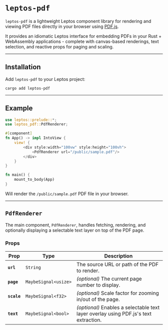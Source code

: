 # `leptos-pdf`

`leptos-pdf` is a lightweight Leptos component library for rendering and viewing PDF files directly in your browser using [PDF.js](https://mozilla.github.io/pdf.js/).

It provides an idiomatic Leptos interface for embedding PDFs in your Rust + WebAssembly applications - complete with canvas-based renderings, text selection, and reactive props for paging and scaling.

---

## Installation

Add `leptos-pdf` to your Leptos project:

```shell
cargo add leptos-pdf
```

---

## Example

```rust
use leptos::prelude::*;
use leptos_pdf::PdfRenderer;

#[component]
fn App() -> impl IntoView {
    view! {
        <div style:width="100vw" style:height="100vh">
            <PdfRenderer url="/public/sample.pdf"/>
        </div>
    }
}

fn main() {
    mount_to_body(App)
}
```

Will render the `/public/sample.pdf` PDF file in your browser.

---

## `PdfRenderer`

The main component, `PdfRenderer`, handles fetching, rendering, and optionally displaying a selectable text layer on top of the PDF page.

### Props

| Prop        | Type                 | Description                                                                          |
| ----------- | -------------------- | ------------------------------------------------------------------------------------ |
| **`url`**   | `String`             | The source URL or path of the PDF to render.                                         |
| **`page`**  | `MaybeSignal<usize>` | *(optional)* The current page number to display.                |
| **`scale`** | `MaybeSignal<f32>`   | *(optional)* Scale factor for zooming in/out of the page.                            |
| **`text`**  | `MaybeSignal<bool>`  | *(optional)* Enables a selectable text layer overlay using PDF.js's text extraction. |
